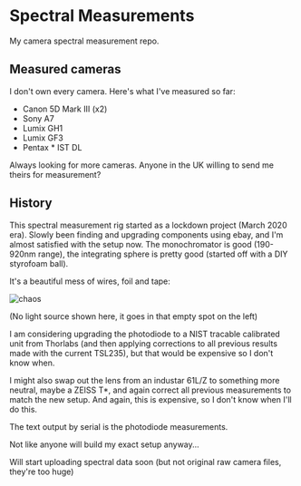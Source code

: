 # Spectral Measurements

My camera spectral measurement repo.

## Measured cameras

I don't own every camera. Here's what I've measured so far:

- Canon 5D Mark III (x2)
- Sony A7
- Lumix GH1
- Lumix GF3
- Pentax * IST DL

Always looking for more cameras. Anyone in the UK willing to send me theirs for measurement?

## History

This spectral measurement rig started as a lockdown project (March 2020 era). Slowly been finding and upgrading components using ebay, and I'm almost satisfied with the setup now. The monochromator is good (190-920nm range), the integrating sphere is pretty good (started off with a DIY styrofoam ball).

It's a beautiful mess of wires, foil and tape:

![chaos](https://user-images.githubusercontent.com/23642861/144686777-f576c793-c779-4354-8aaf-614a1862b31c.jpg)

(No light source shown here, it goes in that empty spot on the left)

I am considering upgrading the photodiode to a NIST tracable calibrated unit from Thorlabs (and then applying corrections to all previous results made with the current TSL235), but that would be expensive so I don't know when.

I might also swap out the lens from an industar 61L/Z to something more neutral, maybe a ZEISS T*, and again correct all previous measurements to match the new setup. And again, this is expensive, so I don't know when I'll do this.

The text output by serial is the photodiode measurements.

Not like anyone will build my exact setup anyway...

Will start uploading spectral data soon (but not original raw camera files, they're too huge)
